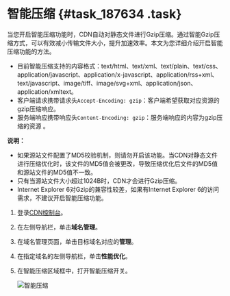 # 智能压缩 {#task_187634 .task}

当您开启智能压缩功能时，CDN自动对静态文件进行Gzip压缩。通过智能Gzip压缩方式，可以有效减小传输文件大小，提升加速效率。本文为您详细介绍开启智能压缩功能的方法。

-   目前智能压缩支持的内容格式：text/html、text/xml、text/plain、text/css、application/javascript、application/x-javascript、application/rss+xml、text/javascript、image/tiff、image/svg+xml、application/json、application/xmltext。
-   客户端请求携带请求头`Accept-Encoding: gzip`：客户端希望获取对应资源的gzip压缩响应。
-   服务端响应携带响应头`Content-Encoding: gzip`：服务端响应的内容为gzip压缩的资源 。

**说明：** 

-   如果源站文件配置了MD5校验机制，则请勿开启该功能。当CDN对静态文件进行压缩优化时，该文件的MD5值会被更改，导致压缩优化后文件的MD5值和源站文件的MD5值不一致。
-   只有当源站文件大小超过1024B时，CDN才会进行Gzip压缩。
-   Internet Explorer 6对Gzip的兼容性较差，如果有Internet Explorer 6的访问需求，不建议开启智能压缩功能。

1.  登录[CDN控制台](https://cdn.console.aliyun.com)。
2.  在左侧导航栏，单击**域名管理**。
3.  在域名管理页面，单击目标域名对应的**管理**。
4.  在指定域名的左侧导航栏，单击**性能优化**。
5.  在智能压缩区域框中，打开智能压缩开关。 

    ![智能压缩](http://static-aliyun-doc.oss-cn-hangzhou.aliyuncs.com/assets/img/5159/15665337067301_zh-CN.png)


